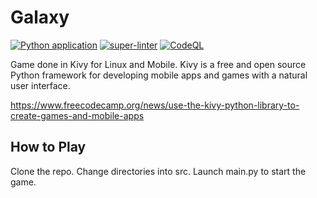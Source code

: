 # Galaxy

[![Python application](https://github.com/milliorn/Galaxy/actions/workflows/python-app.yml/badge.svg)](https://github.com/milliorn/Galaxy/actions/workflows/python-app.yml)
[![super-linter](https://github.com/milliorn/Galaxy/actions/workflows/super-linter.yml/badge.svg)](https://github.com/milliorn/Galaxy/actions/workflows/super-linter.yml)
[![CodeQL](https://github.com/milliorn/Galaxy/actions/workflows/codeql-analysis.yml/badge.svg)](https://github.com/milliorn/Galaxy/actions/workflows/codeql-analysis.yml)

Game done in Kivy for Linux and Mobile. Kivy is a free and open source Python framework for developing mobile apps and games with a natural user interface.

<https://www.freecodecamp.org/news/use-the-kivy-python-library-to-create-games-and-mobile-apps>

## How to Play

Clone the repo. Change directories into src. Launch main.py to start the game.
